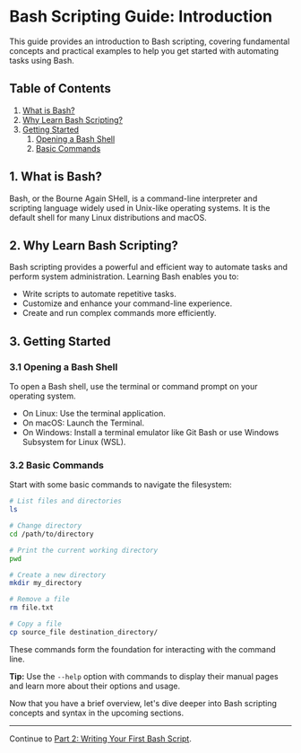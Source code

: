 # Bash Scripting Guide: Introduction

This guide provides an introduction to Bash scripting, covering fundamental concepts and practical examples to help you get started with automating tasks using Bash.

## Table of Contents

1. [What is Bash?](#1-what-is-bash)
2. [Why Learn Bash Scripting?](#2-why-learn-bash-scripting)
3. [Getting Started](#3-getting-started)
   1. [Opening a Bash Shell](#31-opening-a-bash-shell)
   2. [Basic Commands](#32-basic-commands)

## 1. What is Bash?

Bash, or the Bourne Again SHell, is a command-line interpreter and scripting language widely used in Unix-like operating systems. It is the default shell for many Linux distributions and macOS.

## 2. Why Learn Bash Scripting?

Bash scripting provides a powerful and efficient way to automate tasks and perform system administration. Learning Bash enables you to:
- Write scripts to automate repetitive tasks.
- Customize and enhance your command-line experience.
- Create and run complex commands more efficiently.

## 3. Getting Started

### 3.1 Opening a Bash Shell

To open a Bash shell, use the terminal or command prompt on your operating system.

- On Linux: Use the terminal application.
- On macOS: Launch the Terminal.
- On Windows: Install a terminal emulator like Git Bash or use Windows Subsystem for Linux (WSL).

### 3.2 Basic Commands

Start with some basic commands to navigate the filesystem:

```bash
# List files and directories
ls

# Change directory
cd /path/to/directory

# Print the current working directory
pwd

# Create a new directory
mkdir my_directory

# Remove a file
rm file.txt

# Copy a file
cp source_file destination_directory/
```

These commands form the foundation for interacting with the command line.

**Tip:** Use the `--help` option with commands to display their manual pages and learn more about their options and usage.

Now that you have a brief overview, let's dive deeper into Bash scripting concepts and syntax in the upcoming sections.

---
Continue to [Part 2: Writing Your First Bash Script](https://github.com/nilbarde/python-codes/blob/master/bash_scripting/02.first_script.md).
